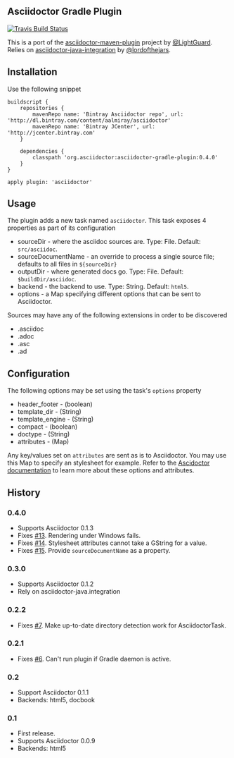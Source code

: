 Asciidoctor Gradle Plugin
-------------------------

[![Travis Build Status](https://travis-ci.org/asciidoctor/asciidoctor-gradle-plugin.png?branch=master)](https://travis-ci.org/asciidoctor/asciidoctor-gradle-plugin)

This is a port of the [asciidoctor-maven-plugin][1] project by [@LightGuard][2]. Relies on [asciidoctor-java-integration][3] by [@lordofthejars][4].

Installation
------------

Use the following snippet

    buildscript {
        repositories {
            mavenRepo name: 'Bintray Asciidoctor repo', url: 'http://dl.bintray.com/content/aalmiray/asciidoctor'
            mavenRepo name: 'Bintray JCenter', url: 'http://jcenter.bintray.com'
        }

        dependencies {
            classpath 'org.asciidoctor:asciidoctor-gradle-plugin:0.4.0'
        }
    }

    apply plugin: 'asciidoctor'


Usage
-----

The plugin adds a new task named `asciidoctor`. This task exposes 4 properties as part of its configuration

 * sourceDir - where the asciidoc sources are. Type: File. Default: `src/asciidoc`.
 * sourceDocumentName - an override to process a single source file; defaults to all files in `${sourceDir}`
 * outputDir - where generated docs go. Type: File. Default: `$buildDir/asciidoc`.
 * backend - the backend to use. Type: String. Default: `html5`.
 * options - a Map specifying different options that can be sent to Asciidoctor.
 
Sources may have any of the following extensions in order to be discovered

 * .asciidoc
 * .adoc
 * .asc
 * .ad

Configuration
-------------

The following options may be set using the task's `options` property

 * header_footer - (boolean)
 * template_dir - (String)
 * template_engine - (String)
 * compact - (boolean)
 * doctype - (String)
 * attributes - (Map)

Any key/values set on `attributes` are sent as is to Asciidoctor. You may use this Map to specify an stylesheet for example.
Refer to the [Ascidoctor documentation][asciidoctor_docs] to learn more about these options and attributes.

History
-------

### 0.4.0

 * Supports Asciidoctor 0.1.3
 * Fixes [#13][issue_13]. Rendering under Windows fails.
 * Fixes [#14][issue_14]. Stylesheet attributes cannot take a GString for a value.
 * Fixes [#15][issue_15]. Provide `sourceDocumentName` as a property.

### 0.3.0

 * Supports Asciidoctor 0.1.2
 * Rely on asciidoctor-java.integration

### 0.2.2

 * Fixes [#7][issue_7]. Make up-to-date directory detection work for AsciidoctorTask.

### 0.2.1

 * Fixes [#6][issue_6]. Can't run plugin if Gradle daemon is active.

### 0.2

 * Support Asciidoctor 0.1.1
 * Backends: html5, docbook

### 0.1

 * First release.
 * Supports Asciidoctor 0.0.9
 * Backends: html5

[1]: https://github.com/asciidoctor/asciidoctor-maven-plugin
[2]: https://github.com/LightGuard
[3]: https://github.com/asciidoctor/asciidoctor-java-integration
[4]: https://github.com/lordofthejars
[issue_6]: https://github.com/asciidoctor/asciidoctor-gradle-plugin/pull/6
[issue_7]: https://github.com/asciidoctor/asciidoctor-gradle-plugin/pull/7
[issue_13]: https://github.com/asciidoctor/asciidoctor-gradle-plugin/issues/13
[issue_14]: https://github.com/asciidoctor/asciidoctor-gradle-plugin/issues/14
[issue_15]: https://github.com/asciidoctor/asciidoctor-gradle-plugin/issues/15
[asciidoctor_docs]: http://asciidoctor.org/docs/
